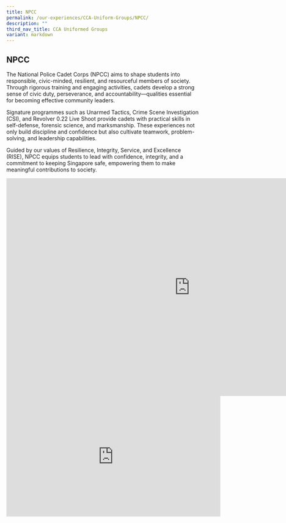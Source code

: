 ```yaml
---
title: NPCC
permalink: /our-experiences/CCA-Uniform-Groups/NPCC/
description: ""
third_nav_title: CCA Uniformed Groups
variant: markdown
---
```

## NPCC 


The National Police Cadet Corps (NPCC) aims to shape students into responsible, civic-minded, resilient, and resourceful members of society. Through rigorous training and engaging activities, cadets develop a strong sense of civic duty, perseverance, and accountability—qualities essential for becoming effective community leaders.

Signature programmes such as Unarmed Tactics, Crime Scene Investigation (CSI), and Revolver 0.22 Live Shoot provide cadets with practical skills in self-defense, forensic science, and marksmanship. These experiences not only build discipline and confidence but also cultivate teamwork, problem-solving, and leadership capabilities.

Guided by our values of Resilience, Integrity, Service, and Excellence (RISE), NPCC equips students to lead with confidence, integrity, and a commitment to keeping Singapore safe, empowering them to make meaningful contributions to society.

<iframe allowfullscreen="true" height="569" width="960" frameborder="0" src="https://docs.google.com/presentation/d/e/2PACX-1vTST7AO9v5__fQInoNM4LR6b_pHXroMTD0r3nGvQxZ8SoJmexTvPijMIWdS1lDq6m6nGrX8cv4TRgJH/pubembed?start=true&amp;loop=true&amp;delayms=3000"></iframe>
<br>


<iframe width="560" height="315" src="https://www.youtube.com/embed/16wDy2ivixM" title="YouTube video player" frameborder="0" allow="accelerometer; autoplay; clipboard-write; encrypted-media; gyroscope; picture-in-picture; web-share" allowfullscreen=""></iframe>